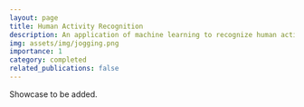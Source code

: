 ```yaml
---
layout: page
title: Human Activity Recognition
description: An application of machine learning to recognize human activities from sensor data.
img: assets/img/jogging.png
importance: 1
category: completed
related_publications: false
---
```


Showcase to be added.
